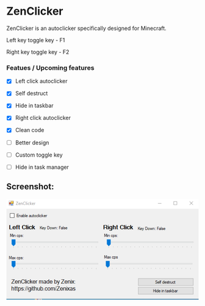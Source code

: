# ZenClicker

ZenClicker is an autoclicker specifically designed for Minecraft.

Left key toggle key - F1

Right key toggle key - F2


### Featues / Upcoming features
- [x] Left click autoclicker
- [x] Self destruct
- [x] Hide in taskbar
- [x] Right click autoclicker
- [x] Clean code
- [ ] Better design
- [ ] Custom toggle key
- [ ] Hide in task manager


## Screenshot:
<h4 align="center"><img src=https://raw.githubusercontent.com/Zenixas/ZenClicker/main/image/image.png?raw=true"> <h4>
